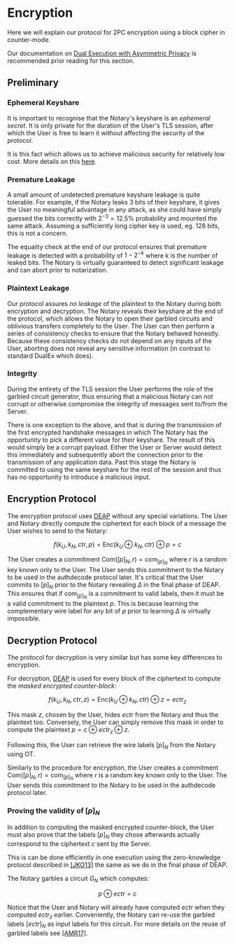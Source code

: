 # Encryption

Here we will explain our protocol for 2PC encryption using a block cipher in counter-mode.

Our documentation on [Dual Execution with Asymmetric Privacy](../2pc/deap.md) is recommended prior reading for this section.

## Preliminary

### Ephemeral Keyshare

It is important to recognise that the Notary's keyshare is an _ephemeral secret_. It is only private for the duration of the User's TLS session, after which the User is free to learn it without affecting the security of the protocol.

It is this fact which allows us to achieve malicious security for relatively low cost. More details on this [here](../2pc/deap.md).

### Premature Leakage

A small amount of undetected premature keyshare leakage is quite tolerable. For example, if the Notary leaks 3 bits of their keyshare, it gives the User no meaningful advantage in any attack, as she could have simply guessed the bits correctly with $2^{-3} = 12.5\%$ probability and mounted the same attack. Assuming a sufficiently long cipher key is used, eg. 128 bits, this is not a concern.

The equality check at the end of our protocol ensures that premature leakage is detected with a probability of $1 - 2^{-k}$ where k is the number of leaked bits. The Notary is virtually guaranteed to detect significant leakage and can abort prior to notarization.

### Plaintext Leakage

Our protocol assures _no leakage_ of the plaintext to the Notary during both encryption and decryption. The Notary reveals their keyshare at the end of the protocol, which allows the Notary to open their garbled circuits and oblivious transfers completely to the User. The User can then perform a series of consistency checks to ensure that the Notary behaved honestly. Because these consistency checks do not depend on any inputs of the User, aborting does not reveal any sensitive information (in contrast to standard DualEx which does).

### Integrity

During the entirety of the TLS session the User performs the role of the garbled circuit generator, thus ensuring that a malicious Notary can not corrupt or otherwise compromise the integrity of messages sent to/from the Server.

There is one exception to the above, and that is during the transmission of the first encrypted handshake messages in which The Notary has the opportunity to pick a different value for their keyshare. The result of this would simply be a corrupt payload. Either the User or Server would detect this immediately and subsequently abort the connection prior to the transmission of any application data. Past this stage the Notary is committed to using the same keyshare for the rest of the session and thus has no opportunity to introduce a malicious input.

## Encryption Protocol

The encryption protocol uses [DEAP](../2pc/deap.md) without any special variations. The User and Notary directly compute the ciphertext for each block of a message the User wishes to send to the Notary:

$$f(k_U, k_N, ctr, p) = \mathsf{Enc}(k_U \oplus k_N, ctr) \oplus p = c$$

The User creates a commitment $\mathsf{Com}([p]_N, r) = \mathsf{com}_{[p]_N}$ where $r$ is a random key known only to the User. The User sends this commitment to the Notary to be used in the authdecode protocol later. It's critical that the User commits to $[p]_N$ prior to the Notary revealing $\Delta$ in the final phase of DEAP. This ensures that if $\mathsf{com}_{[p]_N}$ is a commitment to valid labels, then it must be a valid commitment to the plaintext $p$. This is because learning the complementary wire label for any bit of $p$ prior to learning $\Delta$ is virtually impossible.

## Decryption Protocol

The protocol for decryption is very similar but has some key differences to encryption.

For decryption, [DEAP](../2pc/deap.md) is used for every block of the ciphertext to compute the _masked encrypted counter-block_:

$$f(k_U, k_N, ctr, z) = \mathsf{Enc}(k_U \oplus k_N, ctr) \oplus z = ectr_z$$

This mask $z$, chosen by the User, hides $ectr$ from the Notary and thus the plaintext too. Conversely, the User can simply remove this mask in order to compute the plaintext $p = c \oplus ectr_z \oplus z$.

Following this, the User can retrieve the wire labels $[p]_N$ from the Notary using OT.

Similarly to the procedure for encryption, the User creates a commitment $\mathsf{Com}([p]_N, r) = \mathsf{com}_{[p]_N}$ where $r$ is a random key known only to the User. The User sends this commitment to the Notary to be used in the authdecode protocol later.

### Proving the validity of $[p]_N$

In addition to computing the masked encrypted counter-block, the User must also prove that the labels $[p]_N$ they chose afterwards actually correspond to the ciphertext $c$ sent by the Server.

This is can be done efficiently in one execution using the zero-knowledge protocol described in [[JKO13]](https://eprint.iacr.org/2013/073.pdf) the same as we do in the final phase of DEAP.

The Notary garbles a circuit $G_N$ which computes:

$$p \oplus ectr = c$$

Notice that the User and Notary will already have computed $ectr$ when they computed $ectr_z$ earlier. Conveniently, the Notary can re-use the garbled labels $[ectr]_N$ as input labels for this circuit. For more details on the reuse of garbled labels see [[AMR17]](https://eprint.iacr.org/2017/062.pdf).